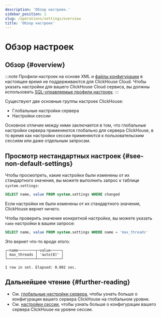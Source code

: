 ```yaml
---
description: 'Обзор настроек.'
sidebar_position: 1
slug: /operations/settings/overview
title: 'Обзор настроек'
---
```



# Обзор настроек

## Обзор {#overview}

:::note
Профили настроек на основе XML и [файлы конфигурации](/operations/configuration-files) в настоящее время не 
поддерживаются для ClickHouse Cloud. Чтобы указать настройки для вашего ClickHouse Cloud 
сервиса, вы должны использовать [SQL-управляемые профили настроек](/operations/access-rights#settings-profiles-management).
:::

Существуют две основные группы настроек ClickHouse:

- Глобальные настройки сервера
- Настройки сессии

Основное отличие между ними заключается в том, что глобальные настройки сервера применяются глобально 
для сервера ClickHouse, в то время как настройки сессии применяются к пользовательским сессиям или даже
отдельным запросам.

## Просмотр нестандартных настроек {#see-non-default-settings}

Чтобы просмотреть, какие настройки были изменены от их стандартного значения, вы можете выполнить запрос к
таблице `system.settings`:

```sql
SELECT name, value FROM system.settings WHERE changed
```

Если настройки не были изменены от их стандартного значения, ClickHouse вернет ничего.

Чтобы проверить значение конкретной настройки, вы можете указать `name` настройки в вашем запросе:

```sql
SELECT name, value FROM system.settings WHERE name = 'max_threads'
```

Это вернет что-то вроде этого:

```response
┌─name────────┬─value─────┐
│ max_threads │ 'auto(8)' │
└─────────────┴───────────┘

1 row in set. Elapsed: 0.002 sec.
```

## Дальнейшее чтение {#further-reading}

- См. [глобальные настройки сервера](/operations/server-configuration-parameters/settings.md), чтобы узнать больше о конфигурации вашего 
  сервера ClickHouse на глобальном уровне.
- См. [настройки сессии](/operations/settings/settings-query-level.md), чтобы узнать больше о конфигурации вашего сервера ClickHouse 
  на уровне сессии.

